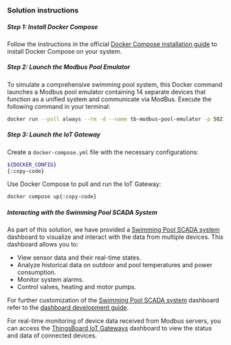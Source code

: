 ### Solution instructions

##### Step 1: Install Docker Compose 

Follow the instructions in the official [Docker Compose installation guide](https://docs.docker.com/compose/install/) to install Docker Compose on your system.

##### Step 2: Launch the Modbus Pool Emulator

To simulate a comprehensive swimming pool system, this Docker command launches a Modbus pool emulator containing 14 separate devices that function as a unified system and communicate via ModBus. 
Execute the following command in your terminal: 

```bash
docker run --pull always --rm -d --name tb-modbus-pool-emulator -p 5021-5034:5021-5034 thingsboard/tb-modbus-pool-emulator:latest && docker logs -f tb-modbus-pool-emulator{:copy-code}
```

##### Step 3: Launch the IoT Gateway

Create a `docker-compose.yml` file with the necessary configurations:

```bash 
${DOCKER_CONFIG}
{:copy-code}
```

Use Docker Compose to pull and run the IoT Gateway:

```bash
docker compose up{:copy-code}
```

##### Interacting with the Swimming Pool SCADA System

As part of this solution, we have provided a <a href="${MAIN_DASHBOARD_URL}" target="_blank">Swimming Pool SCADA system</a> dashboard to visualize and interact with the data from multiple devices.
This dashboard allows you to:

- View sensor data and their real-time states.
- Analyze historical data on outdoor and pool temperatures and power consumption.
- Monitor system alarms.
- Control valves, heating and motor pumps.

For further customization of the <a href="${MAIN_DASHBOARD_URL}" target="_blank">Swimming Pool SCADA system</a> dashboard refer to the <a href="${DOCS_BASE_URL}/user-guide/dashboards/" target="_blank">dashboard development guide</a>.

For real-time monitoring of device data received from Modbus servers, you can access the <a href="${GATEWAYS_DASHBOARD_URL}" target="_blank">ThingsBoard IoT Gateways</a> dashboard to view the status and data of connected devices.